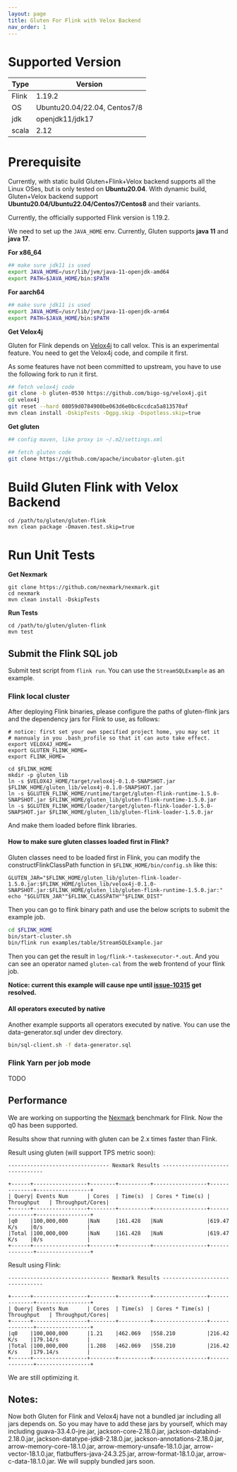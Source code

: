 ```yaml
---
layout: page
title: Gluten For Flink with Velox Backend
nav_order: 1
---
```


# Supported Version

| Type  | Version                      |
|-------|------------------------------|
| Flink | 1.19.2                       |
| OS    | Ubuntu20.04/22.04, Centos7/8 |
| jdk   | openjdk11/jdk17              |
| scala | 2.12                         |

# Prerequisite

Currently, with static build Gluten+Flink+Velox backend supports all the Linux OSes, but is only tested on **Ubuntu20.04**. With dynamic build, Gluten+Velox backend support **Ubuntu20.04/Ubuntu22.04/Centos7/Centos8** and their variants.

Currently, the officially supported Flink version is 1.19.2.

We need to set up the `JAVA_HOME` env. Currently, Gluten supports **java 11** and **java 17**.

**For x86_64**

```bash
## make sure jdk11 is used
export JAVA_HOME=/usr/lib/jvm/java-11-openjdk-amd64
export PATH=$JAVA_HOME/bin:$PATH
```

**For aarch64**

```bash
## make sure jdk11 is used
export JAVA_HOME=/usr/lib/jvm/java-11-openjdk-arm64
export PATH=$JAVA_HOME/bin:$PATH
```

**Get Velox4j**

Gluten for Flink depends on [Velox4j](https://github.com/velox4j/velox4j) to call velox. This is an experimental feature.
You need to get the Velox4j code, and compile it first.

As some features have not been committed to upstream, you have to use the following fork to run it first.

```bash
## fetch velox4j code
git clone -b gluten-0530 https://github.com/bigo-sg/velox4j.git
cd velox4j
git reset --hard 08059d0784900be063d6e0bc6ccdca5a813570af
mvn clean install -DskipTests -Dgpg.skip -Dspotless.skip=true
```
**Get gluten**

```bash
## config maven, like proxy in ~/.m2/settings.xml

## fetch gluten code
git clone https://github.com/apache/incubator-gluten.git
```

# Build Gluten Flink with Velox Backend

```
cd /path/to/gluten/gluten-flink
mvn clean package -Dmaven.test.skip=true
```

# Run Unit Tests
**Get Nexmark**
```shell
git clone https://github.com/nexmark/nexmark.git
cd nexmark
mvn clean install -DskipTests
```
**Run Tests**
```shell
cd /path/to/gluten/gluten-flink
mvn test
``` 

## Submit the Flink SQL job

Submit test script from `flink run`. You can use the `StreamSQLExample` as an example. 

### Flink local cluster

After deploying Flink binaries, please configure the paths of gluten-flink jars and the dependency jars for Flink to use, as follows:

```shell
# notice: first set your own specified project home, you may set it
# mannualy in you .bash_profile so that it can auto take effect. 
export VELOX4J_HOME=
export GLUTEN_FLINK_HOME=
export FLINK_HOME=

cd $FLINK_HOME
mkdir -p gluten_lib
ln -s $VELOX4J_HOME/target/velox4j-0.1.0-SNAPSHOT.jar $FLINK_HOME/gluten_lib/velox4j-0.1.0-SNAPSHOT.jar
ln -s $GLUTEN_FLINK_HOME/runtime/target/gluten-flink-runtime-1.5.0-SNAPSHOT.jar $FLINK_HOME/gluten_lib/gluten-flink-runtime-1.5.0.jar
ln -s $GLUTEN_FLINK_HOME/loader/target/gluten-flink-loader-1.5.0-SNAPSHOT.jar $FLINK_HOME/gluten_lib/gluten-flink-loader-1.5.0.jar
```

And make them loaded before flink libraries.

#### How to make sure gluten classes loaded first in Flink?

Gluten classes need to be loaded first in Flink, 
you can modify the constructFlinkClassPath function in `$FLINK_HOME/bin/config.sh` like this: 

```
GLUTEN_JAR="$FLINK_HOME/gluten_lib/gluten-flink-loader-1.5.0.jar:$FLINK_HOME/gluten_lib/velox4j-0.1.0-SNAPSHOT.jar:$FLINK_HOME/gluten_lib/gluten-flink-runtime-1.5.0.jar:"
echo "$GLUTEN_JAR""$FLINK_CLASSPATH""$FLINK_DIST"
```

Then you can go to flink binary path and use the below scripts to
submit the example job.

```bash
cd $FLINK_HOME
bin/start-cluster.sh
bin/flink run examples/table/StreamSQLExample.jar
```

Then you can get the result in `log/flink-*-taskexecutor-*.out`.
And you can see an operator named `gluten-cal` from the web frontend of your flink job.

**Notice: current this example will cause npe until  [issue-10315](https://github.com/apache/incubator-gluten/issues/10315) get resolved.**

#### All operators executed by native
Another example supports all operators executed by native. 
You can use the data-generator.sql under dev directory.

```bash
bin/sql-client.sh -f data-generator.sql
```

### Flink Yarn per job mode

TODO

## Performance
We are working on supporting the [Nexmark](https://github.com/nexmark/nexmark) benchmark for Flink.
Now the q0 has been supported.

Results show that running with gluten can be 2.x times faster than Flink.

Result using gluten (will support TPS metric soon):
```
-------------------------------- Nexmark Results --------------------------------

+------+-----------------+--------+----------+-----------------+--------------+-----------------+
| Query| Events Num      | Cores  | Time(s)  | Cores * Time(s) | Throughput   | Throughput/Cores|
+------+-----------------+--------+----------+-----------------+--------------+-----------------+
|q0    |100,000,000      |NaN     |161.428   |NaN              |619.47 K/s    |0/s              |
|Total |100,000,000      |NaN     |161.428   |NaN              |619.47 K/s    |0/s              |
+------+-----------------+--------+----------+-----------------+--------------+-----------------+
```

Result using Flink:
```
-------------------------------- Nexmark Results --------------------------------

+------+-----------------+--------+----------+-----------------+--------------+-----------------+
| Query| Events Num      | Cores  | Time(s)  | Cores * Time(s) | Throughput   | Throughput/Cores|
+------+-----------------+--------+----------+-----------------+--------------+-----------------+
|q0    |100,000,000      |1.21    |462.069   |558.210          |216.42 K/s    |179.14/s         |
|Total |100,000,000      |1.208   |462.069   |558.210          |216.42 K/s    |179.14/s         |
+------+-----------------+--------+----------+-----------------+--------------+-----------------+
```
We are still optimizing it.

## Notes:
Now both Gluten for Flink and Velox4j have not a bundled jar including all jars depends on.
So you may have to add these jars by yourself, which may including guava-33.4.0-jre.jar, jackson-core-2.18.0.jar,
jackson-databind-2.18.0.jar, jackson-datatype-jdk8-2.18.0.jar, jackson-annotations-2.18.0.jar, arrow-memory-core-18.1.0.jar,
arrow-memory-unsafe-18.1.0.jar, arrow-vector-18.1.0.jar, flatbuffers-java-24.3.25.jar, arrow-format-18.1.0.jar, arrow-c-data-18.1.0.jar.
We will supply bundled jars soon.
